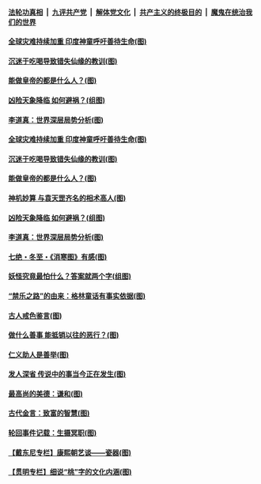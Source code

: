 

####  [法轮功真相](../../../../basic/blob/master/README.md?t=12241802) &nbsp;|&nbsp; [九评共产党](../../../../9ping.md/blob/master/README.md?t=12241802) &nbsp;|&nbsp; [解体党文化](../../../../jtdwh.md/blob/master/README.md?t=12241802)  &nbsp;|&nbsp; [共产主义的终极目的](../../../../gczydzjmd.md/blob/master/README.md?t=12241802) &nbsp;|&nbsp; [魔鬼在统治我们的世界](../../../../mgztzwmdsj.md/blob/master/README.md?t=12241802) 

#### [全球灾难持续加重 印度神童呼吁善待生命(图)](../pages/p7/956636.md?t=12241802) 

#### [沉迷于吃喝导致错失仙缘的教训(图)](../pages/p7/956571.md?t=12241802) 

#### [能做皇帝的都是什么人？(图)](../pages/p7/956794.md?t=12241802) 

#### [凶险天象降临 如何避祸？(组图)](../pages/p7/956681.md?t=12241802) 


#### [李道真：世界深层局势分析(图)](../pages/p7/956454.md?t=12241802) 

#### [全球灾难持续加重 印度神童呼吁善待生命(图)](../pages/p7/956636.md?t=12241802) 

#### [沉迷于吃喝导致错失仙缘的教训(图)](../pages/p7/956571.md?t=12241802) 

#### [能做皇帝的都是什么人？(图)](../pages/p7/956794.md?t=12241802) 

#### [神机妙算 与袁天罡齐名的相术高人(图)](../pages/p7/956568.md?t=12241802) 

#### [凶险天象降临 如何避祸？(组图)](../pages/p7/956681.md?t=12241802) 


#### [李道真：世界深层局势分析(图)](../pages/p7/956454.md?t=12241802) 

#### [七绝・冬至・《消寒图》有感(图)](../pages/p7/956567.md?t=12241802) 

#### [妖怪究竟最怕什么？答案就两个字(组图)](../pages/p7/956545.md?t=12241802) 

#### [“禁乐之路”的由来：格林童话有事实依据(图)](../pages/p7/956483.md?t=12241802) 

#### [古人戒色鉴言(图)](../pages/p7/956445.md?t=12241802) 

#### [做什么善事 能抵销以往的恶行？(图)](../pages/p7/955977.md?t=12241802) 

#### [仁义助人是善举(图)](../pages/p7/955743.md?t=12241802) 

#### [发人深省 传说中的事当今正在发生(图)](../pages/p7/956218.md?t=12241802) 

#### [最高尚的美德：谦和(图)](../pages/p7/956241.md?t=12241802) 

#### [古代金言：致富的智慧(图)](../pages/p7/956238.md?t=12241802) 

#### [轮回事件记载：生摄冥职(图)](../pages/p7/955972.md?t=12241802) 

#### [【戴东尼专栏】康熙朝艺谈——瓷器(图)](../pages/p7/950810.md?t=12241802) 


#### [【贯明专栏】细说“桃”字的文化内涵(图)](../pages/p7/955745.md?t=12241802) 

